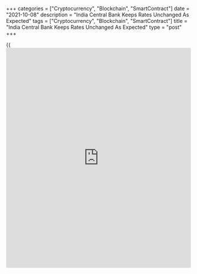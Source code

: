+++
categories = ["Cryptocurrency", "Blockchain", "SmartContract"]
date = "2021-10-08"
description = "India Central Bank Keeps Rates Unchanged As Expected"
tags = ["Cryptocurrency", "Blockchain", "SmartContract"]
title = "India Central Bank Keeps Rates Unchanged As Expected"
type = "post"
+++

{{<iframe id="large-banner" src="https://www.bounty.group/#slide=5.0" width="100%" height="600" scrolling="no" style="border: 0px solid rgb(216, 221, 230); border-radius: 3px;">}}

India's central bank decided to leave its key interest rate unchanged at
a record low and to stop further purchase of government securities from
the secondary market.

The Monetary Policy Committee, led by Governor Shaktikanta Das,
unanimously voted to hold the key repo rate at 4.0 percent, the Reserve
Bank of India said in a statement on Friday. The decision was in line
with expectations.

The reverse repo rate was left unchanged at 3.35 percent and the
marginal standing facility rate and the Bank Rate at 4.25 percent.

By a majority of 5 to 1, the MPC voted to retain the accommodative
[policy](https://www.fintechee.com/policy/) stance.

The MPC said it will continue with the accommodative stance as long as
necessary to revive and sustain growth on a durable basis and continue
to mitigate the impact of COVID-19 on the [economy][1], while ensuring
that inflation remains within the target going forward.

Das said the secondary market G-Sec Acquisition Programme, or G-SAP, has
been successful in addressing market concerns. The need for undertaking
further G-SAP operations at this juncture does not arise.

The Reserve Bank, however, would remain in readiness to undertake G-SAP
as and when warranted by liquidity conditions, the governor said.

The RBI observed that aggregate demand is improving but slack still
remains. Output is still below pre-pandemic level and the recovery
remains uneven and dependent upon continued [policy](https://www.fintechee.com/policy/) support.

The central bank retained the projection for real GDP growth for the
financial year 2021-22 at 9.5 percent. For 2022-23, the growth is
forecast to slow to 7.8 percent.

While the near-term prospects are bolstered by the lower base of last
year, the outlook is contingent on the evolving COVID-19 trajectory, the
bank noted.

According to RBI, the headline consumer price momentum is moderating
which, combined with favorable base effects in the coming months, could
bring about a substantial softening in inflation in the near-term.

Inflation outlook for 2021-22 was lowered to 5.3 percent from 5.7
percent.

"Given our view that the recovery will only be back on more solid
footing next year, we continue to think that rate hikes are still a long
way off," Darren Aw, an economist at Capital Economics, said.

For comments and feedback [contact](https://www.playgroundfx.com/contact/): editorial@rtt[news](https://www.letsplayfx.com/blog/forex-news-website/).com

[Economic News][1]

 **What parts of the world are seeing the best (and worst) economic
performances lately? Click[here][2] to check out our [Econ Scorecard][2]
and find out! See up-to-the-moment [ranking](https://www.playgroundfx.com/blog/crypto-exchange-ranking/)s for the best and worst
performers in [GDP][3], [unemployment rate][4], [inflation][5] and much
more.**

   1. www.rtt[news](https://www.letsplayfx.com/blog/forex-news-website/).com/Content/EconomicNews.aspx
   2. www.rtt[news](https://www.letsplayfx.com/blog/forex-news-website/).com/economic-scorecard/world-rank/retail-sales/highest-performance.aspx
   3. www.rtt[news](https://www.letsplayfx.com/blog/forex-news-website/).com/economic-scorecard/world-rank/GDP/highest-performance.aspx
   4. www.rtt[news](https://www.letsplayfx.com/blog/forex-news-website/).com/economic-scorecard/world-rank/unemployment-rate/lowest-performance.aspx
   5. www.rtt[news](https://www.letsplayfx.com/blog/forex-news-website/).com/economic-scorecard/world-rank/CPI/highest-performance.aspx